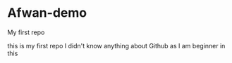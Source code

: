# Afwan-demo
My first repo
<br>
<p>this is my first repo I didn't know anything about Github as I am beginner in this</p>
